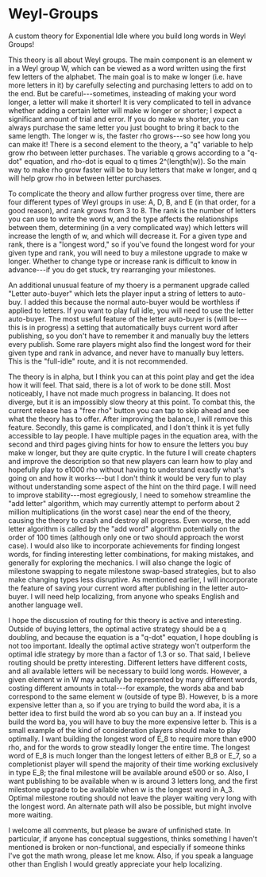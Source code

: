 # Weyl-Groups
A custom theory for Exponential Idle where you build long words in Weyl Groups!

This theory is all about Weyl groups. The main component is an element w in a Weyl group W, which can be viewed as a word written using the first few letters of the alphabet. The main goal is to make w longer (i.e. have more letters in it) by carefully selecting and purchasing letters to add on to the end. But be careful---sometimes, insteading of making your word longer, a letter will make it shorter! It is very complicated to tell in advance whether adding a certain letter will make w longer or shorter; I expect a significant amount of trial and error. If you do make w shorter, you can always purchase the same letter you just bought to bring it back to the same length. The longer w is, the faster rho grows---so see how long you can make it!
There is a second element to the theory, a "q" variable to help grow rho between letter purchases. The variable q grows according to a "q-dot" equation, and rho-dot is equal to q times 2^(length(w)). So the main way to make rho grow faster will be to buy letters that make w longer, and q will help grow rho in between letter purchases.

To complicate the theory and allow further progress over time, there are four different types of Weyl groups in use: A, D, B, and E (in that order, for a good reason), and rank grows from 3 to 8. The rank is the number of letters you can use to write the word w, and the type affects the relationships between them, determining (in a very complicated way) which letters will increase the length of w, and which will decrease it. For a given type and rank, there is a "longest word," so if you've found the longest word for your given type and rank, you will need to buy a milestone upgrade to make w longer. Whether to change type or increase rank is difficult to know in advance---if you do get stuck, try rearranging your milestones.

An additional unusual feature of my thoery is a permanent upgrade called "Letter auto-buyer" which lets the player input a string of letters to auto-buy. I added this because the normal auto-buyer would be worthless if applied to letters. If you want to play full idle, you will need to use the letter auto-buyer. The most useful feature of the letter auto-buyer is (will be---this is in progress) a setting that automatically buys current word after publishing, so you don't have to remember it and manually buy the letters every publish. Some rare players might also find the longest word for their given type and rank in advance, and never have to manually buy letters. This is the "full-idle" route, and it is not recommended.

The theory is in alpha, but I think you can at this point play and get the idea how it will feel. That said, there is a lot of work to be done still. 
Most noticeably, I have not made much progress in balancing. It does not diverge, but it is an impossibly slow theory at this point. To combat this, the current release has a "free rho" button you can tap to skip ahead and see what the theory has to offer. After improving the balance, I will remove this feature.
Secondly, this game is complicated, and I don't think it is yet fully accessible to lay people. I have multiple pages in the equation area, with the second and third pages giving hints for how to ensure the letters you buy make w longer, but they are quite cryptic. In the future I will create chapters and improve the description so that new players can learn how to play and hopefully play to e1000 rho without having to understand exactly what's going on and how it works---but I don't think it would be very fun to play without understanding some aspect of the hint on the third page.
I will need to improve stability---most egregiously, I need to somehow streamline the "add letter" algorithm, which may currently attempt to perform about 2 million multiplications (in the worst case) near the end of the theory, causing the theory to crash and destroy all progress. Even worse, the add letter algorithm is called by the "add word" algorithm potentially on the order of 100 times (although only one or two should approach the worst case).
I would also like to incorporate achievements for finding longest words, for finding interesting letter combinations, for making mistakes, and generally for exploring the mechanics. 
I will also change the logic of milestone swapping to negate milestone swap-based strategies, but to also make changing types less disruptive. As mentioned earlier, I will incorporate the feature of saving your current word after publishing in the letter auto-buyer.
I will need help localizing, from anyone who speaks English and another language well.

I hope the discussion of routing for this theory is active and interesting. Outside of buying letters, the optimal active strategy should be a q doubling, and because the equation is a "q-dot" equation, I hope doubling is not too important. Ideally the optimal active strategy won't outperform the optimal idle strategy by more than a factor of 1.3 or so.
That said, I believe routing should be pretty interesting. Different letters have different costs, and all available letters will be necessary to build long words. However, a given element w in W may actually be represented by many different words, costing different amounts in total---for example, the words aba and bab correspond to the same element w (outside of type B). However, b is a more expensive letter than a, so if you are trying to build the word aba, it is a better idea to first build the word ab so you can buy an a. If instead you build the word ba, you will have to buy the more expensive letter b. This is a small example of the kind of consideration players should make to play optimally.
I want building the longest word of E_8 to require more than e900 rho, and for the words to grow steadily longer the entire time. The longest word of E_8 is much longer than the longest letters of either B_8 or E_7, so a completionist player will spend the majority of their time working exclusively in type E_8; the final milestone will be available around e500 or so. Also, I want publishing to be available when w is around 3 letters long, and the first milestone upgrade to be available when w is the longest word in A_3. Optimal milestone routing should not leave the player waiting very long with the longest word. An alternate path will also be possible, but might involve more waiting.

I welcome all comments, but please be aware of unfinished state. In particular, if anyone has conceptual suggestions, thinks something I haven't mentioned is broken or non-functional, and especially if someone thinks I've got the math wrong, please let me know. Also, if you speak a language other than English I would greatly appreciate your help localizing.

